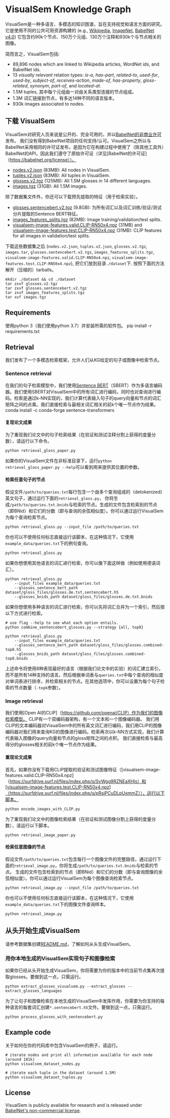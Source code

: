# VisualSem Knowledge Graph

VisualSem是一种多语言、多模态的知识图谱，旨在支持视觉和语言方面的研究。
它是使用不同的公共可用资源构建的 (e.g., [Wikipedia](https://www.wikipedia.org), [ImageNet](http://www.image-net.org), [BabelNet v4.0](https://babelnet.org)) 它包含约90k个节点、150万个元组、130万个注释和930k个与节点相关的图像。

简而言之，VisualSem包括:
- 89,896 nodes which are linked to Wikipedia articles, WordNet ids, and BabelNet ids.
- 13 _visually relevant_ relation types: _is-a_, _has-part_, _related-to_, _used-for_, _used-by_, _subject-of_, _receives-action_, _made-of_, _has-property_, _gloss-related_, _synonym_, _part-of_, and _located-at_.
- 1.5M tuples, 其中每个元组由一对由关系类型连接的节点组成。
- 1.3M 词汇链接到节点，有多达14种不同的语言版本。
- 930k images associated to nodes.


## 下载 VisualSem
VisualSem对研究人员来说是公开的、完全可用的，并以[BabelNet的非商业许可](https://babelnet.org/license)发布。
我们没有得到BabelNet项目的任何支持/认可。VisualSem之所以与BabelNet采用相同的许可证发布，是因为它在构建过程中使用了（除其他工具外）BabelNet的API，因此我们遵守了原始许可证（详见[BabelNet的许可证]（https://babelnet.org/license））。

- [nodes.v2.json](https://surfdrive.surf.nl/files/index.php/s/06AFB1LsJV9yt5N) (83MB): All nodes in VisualSem.
- [tuples.v2.json](https://surfdrive.surf.nl/files/index.php/s/P37QRCWDJVRqcWG) (83MB): All tuples in VisualSem.
- [glosses.v2.tgz](https://surfdrive.surf.nl/files/index.php/s/gQLULr5ElOEiafx) (125MB): All 1.5M glosses in 14 different languages.
- [images.tgz](https://surfdrive.surf.nl/files/index.php/s/KXmZTm4hNaXoYfO) (31GB): All 1.5M images.

除了数据集文件外，你还可以下载预先提取的特征（用于检索实验）。
- [glosses.sentencebert.v2.tgz](https://surfdrive.surf.nl/files/index.php/s/7PDiEKQapk4dhlW) (9.8GB): 为所有词汇以及词汇训练/验证/测试分片提取的Sentence BERT特征。
- [images_features_splits.tgz](https://surfdrive.surf.nl/files/index.php/s/nuzVxSfhSH91MSv) (82MB): Image training/validation/test splits.
- [visualsem-image-features.valid.CLIP-RN50x4.npz](https://surfdrive.surf.nl/files/index.php/s/SvWgg9RZNEaXHls) (31MB) and [visualsem-image-features.test.CLIP-RN50x4.npz](https://surfdrive.surf.nl/files/index.php/s/pRsiPCuDLpUxmmZ) (31MB): CLIP features for all images in validation/test splits.


下载这些数据集之后 (`nodes.v2.json`, `tuples.v2.json`, `glosses.v2.tgz`, `images.tar`, `glosses.sentencebert.v2.tgz`, `images_features_splits.tgz`, `visualsem-image-features.valid.CLIP-RN50x4.npz`, `visualsem-image-features.test.CLIP-RN50x4.npz`), 
把它们放到目录`./dataset`下. 按照下面的方法解开（压缩的）tarballs。

    mkdir ./dataset && cd ./dataset
    tar zxvf glosses.v2.tgz
    tar zxvf glosses.sentencebert.v2.tgz
    tar zxvf images_features_splits.tgz
    tar xvf images.tgz

## Requirements

使用python 3（我们使用python 3.7）并安装所需的软件包。
    pip install -r requirements.txt

## Retrieval
我们发布了一个多模态检索框架，允许人们从KG给定的句子或图像中检索节点。

### Sentence retrieval
在我们的句子检索模型中，我们使用[Sentence BERT](https://github.com/UKPLab/sentence-transformers)（SBERT）作为多语言编码器。我们使用SBERT对VisualSem中的所有词汇进行编码，同时也对查询进行编码。检索是通过k-NN实现的，我们计算代表输入句子的query向量和节点的词汇矩阵之间的点乘。我们直接检索与最相关词汇相关的前k个唯一节点作为结果。
conda install -c conda-forge sentence-transformers

#### 复现论文成果
为了重现我们论文中的句子检索结果（在验证和测试注释分割上获得的度量分数），请运行以下命令。

    python retrieval_gloss_paper.py

如果你的VisualSem文件在非标准目录下，运行`python retrieval_gloss_paper.py --help`可以看到用来提供其位置的参数。

#### 检索任意句子的节点

假设文件`/path/to/queries.txt`每行包含一个由多个查询组成的（detokenized）英文句子，通过运行下面的`retrieval_gloss.py`，
你将生成`/path/to/queries.txt.bnids`与检索的节点。生成的文件包含检索到的节点（即BNid）和它们的分数（即与查询的余弦相似度）。你可以通过运行VisualSem为每个查询检索节点。

    python retrieval_gloss.py --input_file /path/to/queries.txt

你也可以不使用任何标志直接运行该脚本，在这种情况下，它使用`example_data/queries.txt`下的例句查询。

    python retrieval_gloss.py
如果你想使用其他语言的词汇进行检索，你可以像下面这样做（例如使用德语词汇）。

    python retrieval_gloss.py
        --input_files example_data/queries.txt
        --glosses_sentence_bert_path dataset/gloss_files/glosses.de.txt.sentencebert.h5
        --glosses_bnids_path dataset/gloss_files/glosses.de.txt.bnids
如果你想使用多种语言的词汇进行检索，你可以先将词汇合并为一个索引，然后按以下方式进行检索。

    # use flag --help to see what each option entails.
    python combine_sentencebert_glosses.py --strategy {all, top8}

    python retrieval_gloss.py
        --input_files example_data/queries.txt
        --glosses_sentence_bert_path dataset/gloss_files/glosses.combined-top8.h5
        --glosses_bnids_path dataset/gloss_files/glosses.combined-top8.bnids

上述命令将使用8种表现最好的语言（根据我们论文中的实验）的词汇建立索引，而不是所有14种支持的语言。然后根据单词表与`queries.txt`中每个查询的相似度对单词表进行排序，并检索相关的节点。在其他选项中，你可以设置为每个句子检索的节点数量（`-topk`参数）。

### Image retrieval

我们使用[Open AI的CLIP]（https://github.com/openai/CLIP）作为我们的图像检索模型。
CLIP有一个双编码器架构，有一个文本和一个图像编码器。
我们用CLIP的文本编码器对VisualSem中的所有英文词汇进行编码，我们用CLIP的图像编码器对我们用来查询KG的图像进行编码。检索再次以k-NN方式实现，我们计算代表输入图像的query向量和节点的gloss矩阵之间的点积。
我们直接检索与最高得分的glosses相关的前k个唯一节点作为结果。

#### 重现论文成果
首先，如果你没有下载用CLIP提取的验证和测试图像特征（[visualsem-image-features.valid.CLIP-RN50x4.npz]（https://surfdrive.surf.nl/files/index.php/s/SvWgg9RZNEaXHls）和[visualsem-image-features.test.CLIP-RN50x4.npz]（https://surfdrive.surf.nl/files/index.php/s/pRsiPCuDLpUxmmZ）），运行以下脚本。

    python encode_images_with_CLIP.py

为了重现我们论文中的图像检索结果（在验证和测试图像分割上获得的度量分数），请运行以下脚本。

    python retrieval_image_paper.py

#### 检索任意图像的节点

假设文件`/path/to/queries.txt`包含每行一个图像文件的完整路径，通过运行下面的`retrieval_image.py`，你将生成`/path/to/queries.txt.bnids`与检索的节点。
生成的文件包含检索到的节点（即BNid）和它们的分数（即与查询图像的余弦相似度）。你可以通过运行VisualSem为每个图像查询检索节点。

    python retrieval_image.py --input_file /path/to/queries.txt

你也可以不使用任何标志直接运行该脚本，在这种情况下，它使用`example_data/queries.txt`下的图像文件查询样本。

    python retrieval_image.py


## 从头开始生成VisualSem

请参考数据集创建[README.md](dataset_creation/README.md)，了解如何从头生成VisualSem。

### 用你本地生成的VisualSem实现句子和图像检索
如果你已经从头开始生成VisualSem，你将需要为你的版本中的当前节点集再次提取glosses。要做到这一点，只需运行。

    python extract_glosses_visualsem.py --extract_glosses --extract_glosses_languages

为了让句子和图像检索在本地生成的VisualSem中发挥作用，你需要为你支持的每种语言的每套词汇创建`*.sentencebert.h5`文件。要做到这一点，只需运行。

    python process_glosses_with_sentencebert.py


## Example code
关于如何在你的代码库中包含VisualSem的例子，请运行。

    # iterate nodes and print all information available for each node (around 101k)
    python visualsem_dataset_nodes.py

    # iterate each tuple in the dataset (around 1.5M)
    python visualsem_dataset_tuples.py


## License

VisualSem is publicly available for research and is released under [BabelNet's non-commercial license](https://babelnet.org/license).


[babelnet-license]: https://babelnet.org/full-license
[cc-by-nc]: http://creativecommons.org/licenses/by-nc/4.0/
[cc-by-nc-image]: https://licensebuttons.net/l/by-nc/4.0/88x31.png
[cc-by-nc-shield]: https://img.shields.io/badge/License-CC%20BY--NC%204.0-lightgrey.svg
